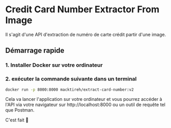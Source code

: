 # Credit Card Number Extractor From Image

Il s'agit d'une API d'extraction de numéro de carte crédit partir d'une image.

## Démarrage rapide

### 1. Installer Docker sur votre ordinateur

### 2. exécuter la commande suivante dans un terminal

```bash
docker run -p 8000:8000 macktireh/extract-card-number:v2
```

Cela va lancer l'application sur votre ordinateur et vous pourrez accéder à l'API via votre navigateur sur http://localhost:8000 ou un outil de requête tel que Postman.

C'est fait 🚀
